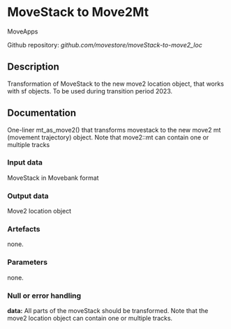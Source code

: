 # MoveStack to Move2Mt

MoveApps

Github repository: *github.com/movestore/moveStack-to-move2_loc*

## Description
Transformation of MoveStack to the new move2 location object, that works with sf objects. To be used during transition period 2023.

## Documentation
One-liner mt_as_move2() that transforms movestack to the new move2 mt (movement trajectory) object. Note that move2::mt can contain one or multiple tracks

### Input data
MoveStack in Movebank format

### Output data
Move2 location object

### Artefacts
none.

### Parameters 
none.

### Null or error handling
**data:** All parts of the moveStack should be transformed. Note that the move2 location object can contain one or multiple tracks.
